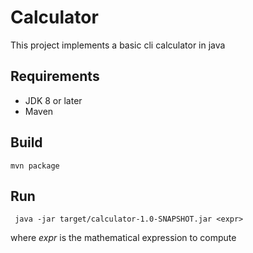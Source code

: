 # Calculator
This project implements a basic cli calculator in java

## Requirements
- JDK 8 or later
- Maven

## Build
``` mvn package ```

## Run
``` java -jar target/calculator-1.0-SNAPSHOT.jar <expr>```

where *expr* is the mathematical expression to compute